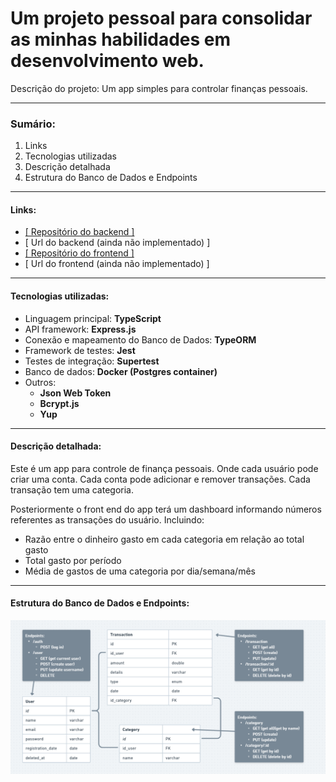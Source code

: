 # Um projeto pessoal para consolidar as minhas habilidades em desenvolvimento web.
Descrição do projeto: Um app simples para controlar finanças pessoais.

---
### Sumário:
1. Links
2. Tecnologias utilizadas
3. Descrição detalhada
4. Estrutura do Banco de Dados e Endpoints

---
#### Links:
- [[ Repositório do backend ]](https://github.com/LucasVolkmann/fin-backend)
- [ Url do backend (ainda não implementado) ]
- [[ Repositório do frontend ]](https://github.com/LucasVolkmann/fin-frontend)
- [ Url do frontend (ainda não implementado) ]

---
#### Tecnologias utilizadas:
- Linguagem principal: **TypeScript**
- API framework: **Express.js**
- Conexão e mapeamento do Banco de Dados: **TypeORM**
- Framework de testes: **Jest**
- Testes de integração: **Supertest**
- Banco de dados: **Docker (Postgres container)**
- Outros:
  - **Json Web Token**
  - **Bcrypt.js**
  - **Yup**

---
#### Descrição detalhada:
Este é um app para controle de finança pessoais. Onde cada usuário pode criar uma conta. Cada conta pode adicionar e remover transações. Cada transação tem uma categoria.

Posteriormente o front end do app terá um dashboard informando números referentes as transações do usuário. Incluindo:
- Razão entre o dinheiro gasto em cada categoria em relação ao total gasto
- Total gasto por período
- Média de gastos de uma categoria por dia/semana/mês

---
#### Estrutura do Banco de Dados e Endpoints:
![Logo do Markdown](docs/database-model.png)




